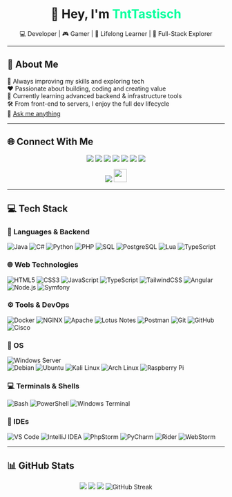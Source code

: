 <h1 align="center">👋 Hey, I'm <span style="color:#00FF9C;">TntTastisch</span></h1>
<p align="center">💻 Developer | 🎮 Gamer | 🧠 Lifelong Learner | 🚀 Full-Stack Explorer</p>

---

## 💫 About Me

🔭 Always improving my skills and exploring tech  
❤️ Passionate about building, coding and creating value  
🌱 Currently learning advanced backend & infrastructure tools  
🛠️ From front-end to servers, I enjoy the full dev lifecycle  
💬 [Ask me anything](https://github.com/TntTastisch/TntTastisch/issues)

---

## 🌐 Connect With Me

<p align="center">
  <a href="https://tnttastisch.de"><img src="https://img.shields.io/badge/🌐 Website-Visit-brightgreen?style=for-the-badge" /></a>
  <a href="https://instagram.com/TntTastisch"><img src="https://img.shields.io/badge/Instagram-E4405F?style=for-the-badge&logo=instagram&logoColor=white" /></a>
  <a href="https://youtube.com/@TntTastisch"><img src="https://img.shields.io/badge/YouTube-FF0000?style=for-the-badge&logo=youtube&logoColor=white" /></a>
  <a href="https://tiktok.com/@TntTastisch"><img src="https://img.shields.io/badge/TikTok-000000?style=for-the-badge&logo=tiktok&logoColor=white" /></a>
  <a href="https://twitch.tv/TntTastischTV"><img src="https://img.shields.io/badge/Twitch-9146FF?style=for-the-badge&logo=twitch&logoColor=white" /></a>
  <a href="https://kick.com/tnttastisch"><img src="https://img.shields.io/badge/Kick-53FC18?style=for-the-badge&logo=kickstarter&logoColor=white" /></a>
  <a href="https://discord.gg/9t36BY5"><img src="https://img.shields.io/badge/Discord-5865F2?style=for-the-badge&logo=discord&logoColor=white" /></a>
</p>

<p align="center">
  <a href="https://ko-fi.com/O5O4XTXSG"><img src="https://ko-fi.com/img/githubbutton_sm.svg" /></a>
  <a href="https://www.buymeacoffee.com/tnttastisch"><img src="https://www.buymeacoffee.com/assets/img/custom_images/orange_img.png" height="30px" /></a>
</p>

---

## 💻 Tech Stack

### 🧠 Languages & Backend
![Java](https://img.shields.io/badge/Java-%23ED8B00.svg?style=for-the-badge&logo=openjdk&logoColor=white)
![C#](https://img.shields.io/badge/C%23-68217A?style=for-the-badge&logo=csharp&logoColor=white)
![Python](https://img.shields.io/badge/Python-3776AB?style=for-the-badge&logo=python&logoColor=white)
![PHP](https://img.shields.io/badge/PHP-8892BE?style=for-the-badge&logo=php&logoColor=white)
![SQL](https://img.shields.io/badge/SQL-336791?style=for-the-badge&logo=sqlite&logoColor=white)
![PostgreSQL](https://img.shields.io/badge/PostgreSQL-4169E1?style=for-the-badge&logo=postgresql&logoColor=white)
![Lua](https://img.shields.io/badge/Lua-2C2D72?style=for-the-badge&logo=lua&logoColor=white)
![TypeScript](https://img.shields.io/badge/TypeScript-3178C6?style=for-the-badge&logo=typescript&logoColor=white)

### 🌐 Web Technologies
![HTML5](https://img.shields.io/badge/HTML5-E34F26?style=for-the-badge&logo=html5&logoColor=white)
![CSS3](https://img.shields.io/badge/CSS3-264DE4?style=for-the-badge&logo=css3&logoColor=white)
![JavaScript](https://img.shields.io/badge/JavaScript-F7DF1E?style=for-the-badge&logo=javascript&logoColor=black)
![TypeScript](https://img.shields.io/badge/TypeScript-3178C6?style=for-the-badge&logo=typescript&logoColor=white)
![TailwindCSS](https://img.shields.io/badge/TailwindCSS-38B2AC?style=for-the-badge&logo=tailwind-css&logoColor=white)
![Angular](https://img.shields.io/badge/Angular-DD0031?style=for-the-badge&logo=angular&logoColor=white)
![Node.js](https://img.shields.io/badge/Node.js-339933?style=for-the-badge&logo=node.js&logoColor=white)
![Symfony](https://img.shields.io/badge/Symfony-000000?style=for-the-badge&logo=symfony&logoColor=white)

### ⚙️ Tools & DevOps
![Docker](https://img.shields.io/badge/Docker-2496ED?style=for-the-badge&logo=docker&logoColor=white)
![NGINX](https://img.shields.io/badge/NGINX-009639?style=for-the-badge&logo=nginx&logoColor=white)
![Apache](https://img.shields.io/badge/Apache-D22128?style=for-the-badge&logo=apache&logoColor=white)
![Lotus Notes](https://img.shields.io/badge/Lotus%20Notes-FFD700?style=for-the-badge&logo=ibm&logoColor=black)
![Postman](https://img.shields.io/badge/Postman-FF6C37?style=for-the-badge&logo=postman&logoColor=white)
![Git](https://img.shields.io/badge/Git-F05032?style=for-the-badge&logo=git&logoColor=white)
![GitHub](https://img.shields.io/badge/GitHub-181717?style=for-the-badge&logo=github&logoColor=white)
![Cisco](https://img.shields.io/badge/Cisco-1BA0D7?style=for-the-badge&logo=cisco&logoColor=white)

### 🧠 OS

![Windows Server](https://img.shields.io/badge/Windows_Server_2016–2025-0078D6?style=for-the-badge&logo=windows&logoColor=white)  
![Debian](https://img.shields.io/badge/Debian-A81D33?style=for-the-badge&logo=debian&logoColor=white)
![Ubuntu](https://img.shields.io/badge/Ubuntu-E95420?style=for-the-badge&logo=ubuntu&logoColor=white)
![Kali Linux](https://img.shields.io/badge/Kali_Linux-557C94?style=for-the-badge&logo=kalilinux&logoColor=white)
![Arch Linux](https://img.shields.io/badge/Arch_Linux-1793D1?style=for-the-badge&logo=arch-linux&logoColor=white)
![Raspberry Pi](https://img.shields.io/badge/Raspberry_Pi-C51A4A?style=for-the-badge&logo=raspberrypi&logoColor=white)

### 💻 Terminals & Shells

![Bash](https://img.shields.io/badge/Bash-4EAA25?style=for-the-badge&logo=gnubash&logoColor=white)
![PowerShell](https://img.shields.io/badge/PowerShell-5391FE?style=for-the-badge&logo=powershell&logoColor=white)
![Windows Terminal](https://img.shields.io/badge/Windows_Terminal-4D4D4D?style=for-the-badge&logo=windows-terminal&logoColor=white)

### 🧰 IDEs

![VS Code](https://img.shields.io/badge/VS_Code-007ACC?style=for-the-badge&logo=visual-studio-code&logoColor=white)
![IntelliJ IDEA](https://img.shields.io/badge/IntelliJ-000000?style=for-the-badge&logo=intellij-idea&logoColor=white)
![PhpStorm](https://img.shields.io/badge/PhpStorm-000000?style=for-the-badge&logo=phpstorm&logoColor=white)
![PyCharm](https://img.shields.io/badge/PyCharm-000000?style=for-the-badge&logo=pycharm&logoColor=white)
![Rider](https://img.shields.io/badge/Rider-000000?style=for-the-badge&logo=rider&logoColor=white)
![WebStorm](https://img.shields.io/badge/WebStorm-000000?style=for-the-badge&logo=webstorm&logoColor=white)


---

## 📊 GitHub Stats

<div align="center">

  <img src="https://github-profile-summary-cards.vercel.app/api/cards/profile-details?username=TntTastisch&theme=github_dark&hide_border=true" />
  <img src="https://github-profile-summary-cards.vercel.app/api/cards/stats?username=TntTastisch&theme=github_dark&hide_border=true" />
  <img src="https://github-profile-summary-cards.vercel.app/api/cards/productive-time?username=TntTastisch&theme=github_dark&hide_border=true&utcOffset=2" />
  <img src="https://github-readme-streak-stats-eight.vercel.app/?user=tnttastisch&theme=github-dark-blue&hide_border=true&date_format=M%20j%5B%2C%20Y%5D" alt="GitHub Streak" />

</div>

